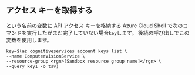 ## <a name="get-an-access-key"></a>アクセス キーを取得する

という名前の変数に API アクセス キーを格納する Azure Cloud Shell で次のコマンドを実行したがまだ完了していない場合`key`します。 後続の呼び出しでこの変数を使用します。

```azurecli
key=$(az cognitiveservices account keys list \
--name ComputerVisionService \
--resource-group <rgn>[Sandbox resource group name]</rgn> \
--query key1 -o tsv)
```
